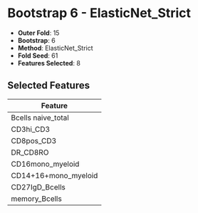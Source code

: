 # Bootstrap 6 - ElasticNet_Strict

- **Outer Fold**: 15
- **Bootstrap**: 6
- **Method**: ElasticNet_Strict
- **Fold Seed**: 61
- **Features Selected**: 8

## Selected Features

| Feature |
|---------|
| Bcells naive_total |
| CD3hi_CD3 |
| CD8pos_CD3 |
| DR_CD8RO |
| CD16mono_myeloid |
| CD14+16+mono_myeloid |
| CD27IgD_Bcells |
| memory_Bcells |
